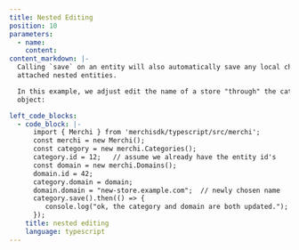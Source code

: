 ```yaml
---
title: Nested Editing
position: 10
parameters:
  - name:
    content:
content_markdown: |-
  Calling `save` on an entity will also automatically save any local changes to
  attached nested entities.

  In this example, we adjust edit the name of a store "through" the category
  object:

left_code_blocks:
  - code_block: |-
      import { Merchi } from 'merchisdk/typescript/src/merchi';
      const merchi = new Merchi();
      const category = new merchi.Categories();
      category.id = 12;   // assume we already have the entity id's
      const domain = new merchi.Domains();
      domain.id = 42;
      category.domain = domain;
      domain.domain = "new-store.example.com";  // newly chosen name
      category.save().then(() => {
         console.log("ok, the category and domain are both updated.");
      });
    title: nested editing
    language: typescript
---
```

